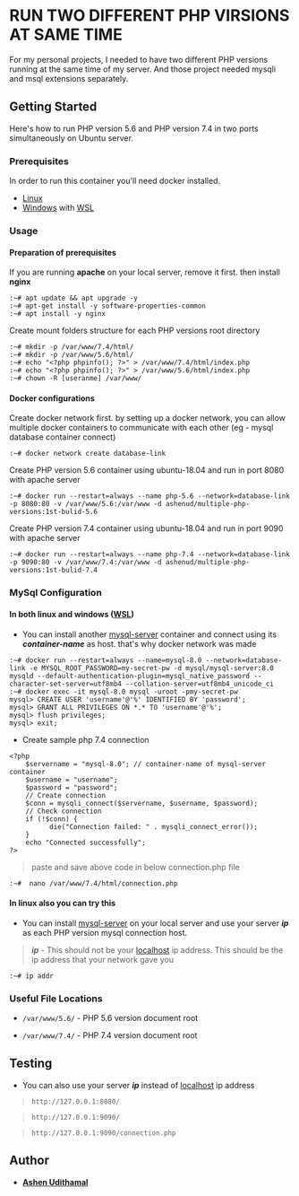 # RUN TWO DIFFERENT PHP VIRSIONS AT SAME TIME

For my personal projects, I needed to have two different PHP versions running at the same time of my server. And those project needed mysqli and msql extensions separately.

## Getting Started

Here's how to run PHP version 5.6 and PHP version 7.4 in two ports simultaneously on Ubuntu server.

### Prerequisites


In order to run this container you'll need docker installed.

* [Linux](https://docs.docker.com/linux/started/)
* [Windows](https://docs.docker.com/windows/started) with [WSL](https://docs.microsoft.com/en-us/windows/wsl)

### Usage

#### Preparation of prerequisites

If you are running  **apache** on your local server, remove it first. then install **nginx**

```shell
:~# apt update && apt upgrade -y
:~# apt-get install -y software-properties-common
:~# apt install -y nginx
```
Create mount folders structure  for each PHP versions root directory

```shell
:~# mkdir -p /var/www/7.4/html/
:~# mkdir -p /var/www/5.6/html/
:~# echo "<?php phpinfo(); ?>" > /var/www/7.4/html/index.php
:~# echo "<?php phpinfo(); ?>" > /var/www/5.6/html/index.php
:~# chown -R [useranme] /var/www/
```

#### Docker configurations

Create docker network first. by setting up a docker network, you can allow multiple docker containers to communicate with each other (eg - mysql database container connect)

```shell
:~# docker network create database-link
```

Create PHP version 5.6 container using ubuntu-18.04 and run in port 8080 with apache server

```shell
:~# docker run --restart=always --name php-5.6 --network=database-link -p 8080:80 -v /var/www/5.6:/var/www -d ashenud/multiple-php-versions:1st-bulid-5.6
```

Create PHP version 7.4 container using ubuntu-18.04 and run in port 9090 with apache server

```shell
:~# docker run --restart=always --name php-7.4 --network=database-link -p 9090:80 -v /var/www/7.4:/var/www -d ashenud/multiple-php-versions:1st-bulid-7.4
```

### MySql Configuration

#### In both linux and windows ([WSL](https://docs.microsoft.com/en-us/windows/wsl))

* You can install another [mysql-server](https://hub.docker.com/r/mysql/mysql-server) container and connect using its **_container-name_** as host. that's why docker network was made 

```shel
:~# docker run --restart=always --name=mysql-8.0 --network=database-link -e MYSQL_ROOT_PASSWORD=my-secret-pw -d mysql/mysql-server:8.0 mysqld --default-authentication-plugin=mysql_native_password --character-set-server=utf8mb4 --collation-server=utf8mb4_unicode_ci
:~# docker exec -it mysql-8.0 mysql -uroot -pmy-secret-pw
mysql> CREATE USER 'username'@'%' IDENTIFIED BY 'password';
mysql> GRANT ALL PRIVILEGES ON *.* TO 'username'@'%';
mysql> flush privileges;
mysql> exit;
```
* Create sample php 7.4 connection

```shel
<?php
    $servername = "mysql-8.0"; // container-name of mysql-server container
    $username = "username";
    $password = "password";
    // Create connection
    $conn = mysqli_connect($servername, $username, $password);
    // Check connection
    if (!$conn) {
          die("Connection failed: " . mysqli_connect_error());
    }
    echo "Connected successfully";
?>
```
> paste and save above code in below connection.php file
```shel
:~#  nano /var/www/7.4/html/connection.php
```
#### In linux also you can try this

* You can install [mysql-server](https://dev.mysql.com/doc/mysql-getting-started/en/) on your local server and use your server **_ip_** as each PHP version mysql connection host.

>**_ip_** - This should not be your [localhost](http://127.0.0.1) ip address. This should be the ip address that your network gave you

```shell
:~# ip addr
```
[comment]: # (* Also you can install mysql-server inside window and use your server ip as each PHP version mysql connection host.)

### Useful File Locations

* `/var/www/5.6/` - PHP 5.6 version document root
  
* `/var/www/7.4/` - PHP 7.4 version document root

## Testing

* You can also use your server **_ip_** instead of [localhost](http://127.0.0.1) ip address

>`http://127.0.0.1:8080/`

>`http://127.0.0.1:9090/`

>`http://127.0.0.1:9090/connection.php`

## Author

* **[Ashen Udithamal](https://www.linkedin.com/in/ashenud/)** 